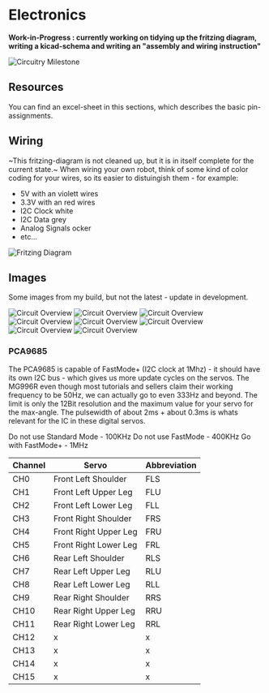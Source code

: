 ﻿# Electronics #

**Work-in-Progress : currently working on tidying up the fritzing diagram, writing a kicad-schema and writing an "assembly and wiring instruction"**

![Circuitry Milestone](https://github.com/michaelkubina/SpotMicroESP32/blob/master/electronics/circuitry_working.jpg)

## Resources ##

You can find an excel-sheet in this sections, which describes the basic pin-assignments.

## Wiring ##

~This fritzing-diagram is not cleaned up, but it is in itself complete for the current state.~ When wiring your own robot, think of some kind of color coding for your wires, so its easier to distuingish them - for example:
* 5V with an violett wires
* 3.3V with an red wires
* I2C Clock white
* I2C Data grey
* Analog Signals ocker 
* etc...

![Fritzing Diagram](https://github.com/michaelkubina/SpotMicroESP32/blob/master/electronics/2020-12-09_Circuitry_final.png)

## Images ##

Some images from my build, but not the latest - update in development.

![Circuit Overview](https://github.com/michaelkubina/SpotMicroESP32/blob/master/electronics/images/electronics_0001.jpg)
![Circuit Overview](https://github.com/michaelkubina/SpotMicroESP32/blob/master/electronics/images/electronics_0002.jpg)
![Circuit Overview](https://github.com/michaelkubina/SpotMicroESP32/blob/master/electronics/images/electronics_0003.jpg)
![Circuit Overview](https://github.com/michaelkubina/SpotMicroESP32/blob/master/electronics/images/electronics_0004.jpg)
![Circuit Overview](https://github.com/michaelkubina/SpotMicroESP32/blob/master/electronics/images/electronics_0005.jpg)
![Circuit Overview](https://github.com/michaelkubina/SpotMicroESP32/blob/master/electronics/images/electronics_0006.jpg)
![Circuit Overview](https://github.com/michaelkubina/SpotMicroESP32/blob/master/electronics/images/electronics_0007.jpg)
![Circuit Overview](https://github.com/michaelkubina/SpotMicroESP32/blob/master/electronics/images/electronics_0008.jpg)

### PCA9685 ###

The PCA9685 is capable of FastMode+ (I2C clock at 1Mhz) - it should have its own I2C bus - which gives us more update cycles on the servos. The MG996R even though most tutorials and sellers claim their working frequency to be 50Hz, we can actually go to even 333Hz and beyond. The limit is only the 12Bit resolution and the maximum value for your servo for the max-angle. The pulsewidth of about 2ms + about 0.3ms is whats relevant for the IC in these digital servos.

Do not use Standard Mode - 100KHz
Do not use FastMode - 400KHz
Go with FastMode+ - 1MHz

| Channel | Servo | Abbreviation        |
|---------|-------|---------------------|
| CH0     | Front Left Shoulder   | FLS |
| CH1     | Front Left Upper Leg  | FLU |
| CH2     | Front Left Lower Leg  | FLL |
| CH3     | Front Right Shoulder  | FRS |
| CH4     | Front Right Upper Leg | FRU |
| CH5     | Front Right Lower Leg | FRL |
| CH6     | Rear Left Shoulder    | RLS |
| CH7     | Rear Left Upper Leg   | RLU |
| CH8     | Rear Left Lower Leg   | RLL |
| CH9     | Rear Right Shoulder   | RRS |
| CH10    | Rear Right Upper Leg  | RRU |
| CH11    | Rear Right Lower Leg  | RRL |
| CH12    | x | x |
| CH13    | x | x |
| CH14    | x | x |
| CH15    | x | x |